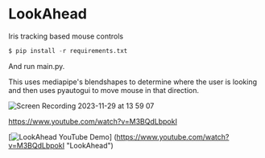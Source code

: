 # LookAhead

Iris tracking based mouse controls

```py
$ pip install -r requirements.txt
```

And run main.py.


This uses mediapipe's blendshapes to determine where the user is looking and then uses pyautogui to move mouse in that direction.

![Screen Recording 2023-11-29 at 13 59 07](https://github.com/ayaanjamil/LookAhead/assets/39400870/e3f66f5d-4170-40ca-8204-f529cf10f24a)

https://www.youtube.com/watch?v=M3BQdLbpokI

[![LookAhead YouTube Demo](https://github.com/ayaanjamil/LookAhead/assets/39400870/282ff98f-76bb-43dc-9a3c-e8f85574ad3d)]
(https://www.youtube.com/watch?v=M3BQdLbpokI "LookAhead")
